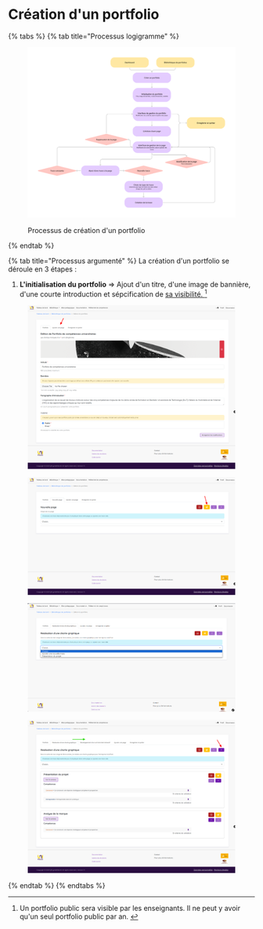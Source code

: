 # Création d'un portfolio



{% tabs %}
{% tab title="Processus logigramme" %}
<figure><img src="../../.gitbook/assets/UniFolio eval trace (10).png" alt=""><figcaption><p>Processus de création d'un portfolio</p></figcaption></figure>
{% endtab %}

{% tab title="Processus argumenté" %}
La création d'un portfolio se déroule en 3 étapes :&#x20;

1. **L'initialisation du portfolio** => Ajout d'un titre, d'une image de bannière, d'une courte introduction et sépcification de [sa visibilité. ](#user-content-fn-1)[^1]



<figure><img src="../../.gitbook/assets/Unifolio_portfolio1.png" alt=""><figcaption></figcaption></figure>

<figure><img src="../../.gitbook/assets/Unifolio_portfolio2.png" alt=""><figcaption></figcaption></figure>

<figure><img src="../../.gitbook/assets/Unifolio_portfolio3.png" alt=""><figcaption></figcaption></figure>

<figure><img src="../../.gitbook/assets/Unifolio_portfolio4 (1).png" alt=""><figcaption></figcaption></figure>
{% endtab %}
{% endtabs %}



[^1]: Un  portfolio public sera visible par les enseignants. Il ne peut y avoir qu'un seul portfolio public par an.                                &#x20;
